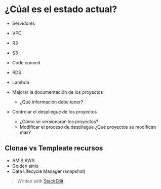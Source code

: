 # ¿Cúal es el estado actual?
- Servidores
- VPC
- R3
- S3
- Code commit 
- RDS
- Lambda

- Mejorar la documentación de los proyectos 
	- ¿Què información debe tener?
- Controlar el despliegue de los proyectos 	
	- ¿Cómo se versionaran los proyectos?
	- Modificar el proceso de despliegue 
 ¿Qué proyectos se modifican más?
 

## Clonae vs Templeate recursos
- AMiS AWS
-  Golden amis
- Data Lifecycle Manager (snapshot)
> Written with [StackEdit](https://stackedit.io/).
<!--stackedit_data:
eyJoaXN0b3J5IjpbNTcwNTQxNjIsMTE0OTc4NzI5NiwxMzA5MT
QxNTMxLDQ0MjIzMTgxMl19
-->
